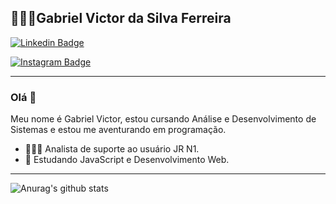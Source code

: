 ## 👨🏻‍💻Gabriel Victor da Silva Ferreira 

[![Linkedin Badge](https://img.shields.io/badge/-LinkedIn-1E66EB?style=flat-square&logo=Linkedin&logoColor=white&link=https://www.linkedin.com/in/gabriel-victor-285513101/)](https://www.linkedin.com/in/gabriel-victor-285513101/)

[![Instagram Badge](https://img.shields.io/badge/-instagram-ab35ac?style=flat-square&logo=Instagram&logoColor=white&link=)](https://www.instagram.com/gabrielvictor___/)

<hr>

### Olá 👋

Meu nome é Gabriel Victor, estou cursando Análise e Desenvolvimento de Sistemas e estou me aventurando em programação. 
- 👨🏻‍💻 Analista de suporte ao usuário JR N1.
- 📰 Estudando JavaScript e Desenvolvimento Web. 

<hr>

![Anurag's github stats](https://github-readme-stats.vercel.app/api?username=gabrielferrato&show_icons=true&theme=radical)
